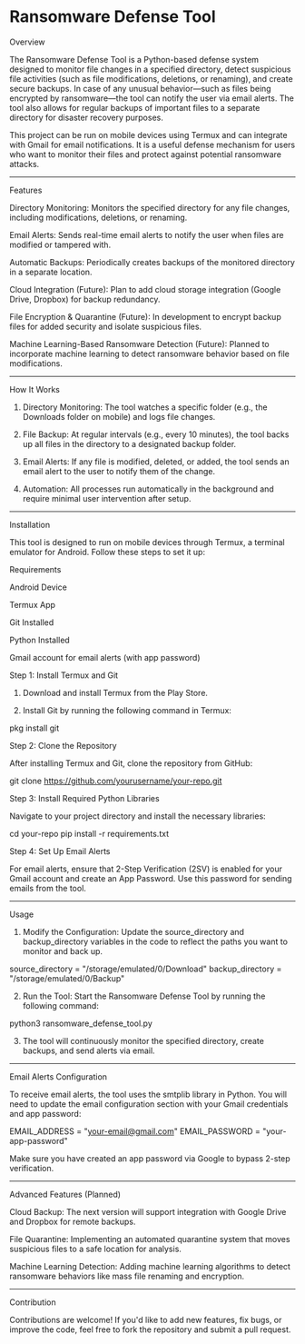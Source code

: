 # Ransomware Defense Tool

Overview

The Ransomware Defense Tool is a Python-based defense system designed to monitor file changes in a specified directory, detect suspicious file activities (such as file modifications, deletions, or renaming), and create secure backups. In case of any unusual behavior—such as files being encrypted by ransomware—the tool can notify the user via email alerts. The tool also allows for regular backups of important files to a separate directory for disaster recovery purposes.

This project can be run on mobile devices using Termux and can integrate with Gmail for email notifications. It is a useful defense mechanism for users who want to monitor their files and protect against potential ransomware attacks.


---

Features

Directory Monitoring: Monitors the specified directory for any file changes, including modifications, deletions, or renaming.

Email Alerts: Sends real-time email alerts to notify the user when files are modified or tampered with.

Automatic Backups: Periodically creates backups of the monitored directory in a separate location.

Cloud Integration (Future): Plan to add cloud storage integration (Google Drive, Dropbox) for backup redundancy.

File Encryption & Quarantine (Future): In development to encrypt backup files for added security and isolate suspicious files.

Machine Learning-Based Ransomware Detection (Future): Planned to incorporate machine learning to detect ransomware behavior based on file modifications.



---

How It Works

1. Directory Monitoring: The tool watches a specific folder (e.g., the Downloads folder on mobile) and logs file changes.


2. File Backup: At regular intervals (e.g., every 10 minutes), the tool backs up all files in the directory to a designated backup folder.


3. Email Alerts: If any file is modified, deleted, or added, the tool sends an email alert to the user to notify them of the change.


4. Automation: All processes run automatically in the background and require minimal user intervention after setup.




---

Installation

This tool is designed to run on mobile devices through Termux, a terminal emulator for Android. Follow these steps to set it up:

Requirements

Android Device

Termux App

Git Installed

Python Installed

Gmail account for email alerts (with app password)


Step 1: Install Termux and Git

1. Download and install Termux from the Play Store.


2. Install Git by running the following command in Termux:

pkg install git



Step 2: Clone the Repository

After installing Termux and Git, clone the repository from GitHub:

git clone https://github.com/yourusername/your-repo.git

Step 3: Install Required Python Libraries

Navigate to your project directory and install the necessary libraries:

cd your-repo
pip install -r requirements.txt

Step 4: Set Up Email Alerts

For email alerts, ensure that 2-Step Verification (2SV) is enabled for your Gmail account and create an App Password. Use this password for sending emails from the tool.


---

Usage

1. Modify the Configuration: Update the source_directory and backup_directory variables in the code to reflect the paths you want to monitor and back up.

source_directory = "/storage/emulated/0/Download"
backup_directory = "/storage/emulated/0/Backup"


2. Run the Tool: Start the Ransomware Defense Tool by running the following command:

python3 ransomware_defense_tool.py


3. The tool will continuously monitor the specified directory, create backups, and send alerts via email.




---

Email Alerts Configuration

To receive email alerts, the tool uses the smtplib library in Python. You will need to update the email configuration section with your Gmail credentials and app password:

EMAIL_ADDRESS = "your-email@gmail.com"
EMAIL_PASSWORD = "your-app-password"

Make sure you have created an app password via Google to bypass 2-step verification.


---

Advanced Features (Planned)

Cloud Backup: The next version will support integration with Google Drive and Dropbox for remote backups.

File Quarantine: Implementing an automated quarantine system that moves suspicious files to a safe location for analysis.

Machine Learning Detection: Adding machine learning algorithms to detect ransomware behaviors like mass file renaming and encryption.



---

Contribution

Contributions are welcome! If you'd like to add new features, fix bugs, or improve the code, feel free to fork the repository and submit a pull request.

